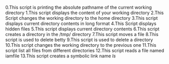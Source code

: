 0.This script is printing the absolute pathname of the current working directory
1.This script displays the content of your working directory
2.This Script changes the working directory to the home directory
3.This script displays current directory contents in long format
4.This Script displays hidden files
5.This script displays current directory contents
6.This script creates a directory in the /tmp/ directory
7.This script moves a file
8.This script is used to delete betty
9.This script is used to delete a directory
10.This script changes the working directory to the previous one 
11.This script list all files from different directories
12.This script reads a file named iamfile
13.This script creates a symbolic link name _ls_
